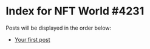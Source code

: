 # Index for NFT World #4231
Posts will be displayed in the order below:

- [Your first post](./001-first.md)

